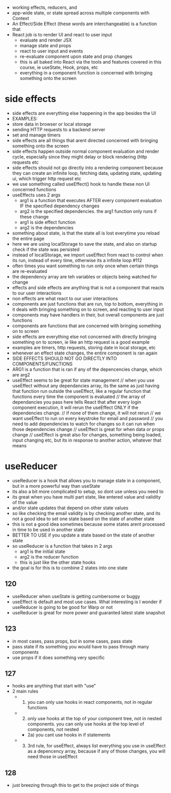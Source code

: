 -   working effects, reducers, and
-   app-wide state, or state spread across multiple components with Context
-   An Effect/Side Effect (these words are interchangeable) is a function that
-   React job is to render UI and react to user input
    -   evaluate and render JSX
    -   manage state and props
    -   react to user input and events
    -   re-evaluate component upon state and prop changes
    -   this is all baked into React via the tools and features covered in this course, ie useState, Hook, props, etc
    -   everything in a component function is concerned with bringing something onto the screen

# side effects

-   side effects are everything else happening in the app besides the UI
-   EXAMPLES:
-   store data in browser or local storage
-   sending HTTP requests to a backend server
-   set and manage timers
-   side effects are all things that arent directed concerned with bringing something onto the screen
-   side effects happen outside normal component evaluation and render cycle, especially since they might delay or block rendering (http requests etc
-   side effects should not go directly into a rendering component because they can create an infinite loop, fetching data, updating state, updating ui, which trigger http request etc
-   we use something called useEffect() hook to handle these non UI concerned functions
-   useEffects uses 2 args
    -   arg1 is a function that executes AFTER every component evaluation IF the specified dependency changes
    -   arg2 is the specified dependencies. the arg1 function only runs if these change
    -   arg1 is side effect function
    -   arg2 is the dependencies
-   something about state, is that the state all is lost everytime you reload the entire page
-   here we are using localStorage to save the state, and also on startup check if the state was persisted
-   instead of localStorage, we import useEffect from react to control when its run, instead of every time, otherwise its a infinite loop
    #112
-   often times you want something to run only once when certain things are re-evaluated
-   the dependency array are teh variables or objects being watched for change
-  effects and side effects are anything that is not a component that reacts to our user interactions
- non effects are what react to our user interactions
- components are just functions that are run, top to bottom, everything in it deals with bringing something on to screen, and reacting to user input
- components may have handlers in their, but overall components are just functions
- components are functions that are concerned with bringing something on to screen
- side effects are everything else not concerned with directly bringing something on to screen, ie like an http request is a good example
- examples are timers, http requests, storing date in local storage, etc
- whenever an effect state changes, the entire component is ran again
- SIDE EFFECTS SHOULD NOT GO DIRECTLY INTO COMPONENTS/FUNCTIONS
- ARG1 is a function that is ran if any of the depencencies change, which are arg2
- useEffect seems to be great for state management
    // when you use useEffect without any dependancies array, its the same as just having that function run outside the useEffect, like a regular function that functions every time the component is evaluated
    // the array of dependancies you pass here tells React that after every login component execution, it will rerun the useEffect ONLY if the dependencies change.
    // if none of them change, it will not rerun
    // we want useEffect to run on every keystroke for email and password
    // you need to add dependencies to watch for changes so it can run when those dependencies change
    // useEffect is great for when data or props change
    // useEffect is great also for changes, something being loaded, input changing etc, but its in response to another action, whatever that means

# useReducer
- useReducer is a hook that allows you to manage state in a component, but in a more powerful way than useState
- its also a bit more complicated to setup, so dont use unless you need to
- its great when you have multi part state, like entered value and validity of the value
- and/or state updates that depend on other state values
- so like checking the email validity is by checking another state, and its not a good idea to set one state based on the state of another state
- this is not a good idea sometimes because some states arent processed in time to be used in another state
- BETTER TO USE if you update a state based on the state of another state
- so useReducer is a function that takes in 2 args
    -   arg1 is the initial state
    -   arg2 is the reducer function
    - this is just like the other state hooks
- the goal is for this is to combine 2 states into one state
## 120
- useReducer when useState is getting cumbersome or buggy
- useEffect is default and most use cases. What interesting is I wonder if useReducer is going to be good for Warp or not
- useReducer is great for more power and guaranted latest state snapshot
## 123
- in most cases, pass props, but in some cases, pass state
- pass state if its something you would have to pass through many components
- use props if it does something very specific
## 127
- hooks are anything that start with "use"
- 2 main rules
    - 1) you can only use hooks in react components, not in regular functions
    - 2) only use hooks at the top of your component tree, not in nested components. you can only use hooks at the top level of components, not nested
        - 2a) you cant use hooks in if statements
    - 3) 3rd rule, for useEffect, always list everything you use in useEffect as a depencency array, because if any of those changes, you will need those in useEffect
## 128
- just breezing through this to get to the project side of things
